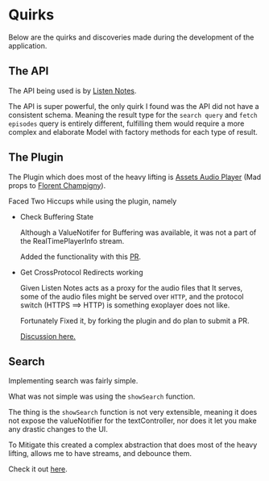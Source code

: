 # Quirks

Below are the quirks and discoveries made during the development of the application.

## The API

The API being used is by [Listen Notes](https://www.listennotes.com/api/docs/).

The API is super powerful, the only quirk I found was the API did not have a consistent schema.
Meaning the result type for the `search query` and `fetch episodes` query is entirely different, fulfilling them would require a more complex and elaborate Model with factory methods for each type of result.

## The Plugin

The Plugin which does most of the heavy lifting is [Assets Audio Player](https://github.com/florent37/Flutter-AssetsAudioPlayer) (Mad props to [Florent Champigny](https://twitter.com/florent_champ)).

Faced Two Hiccups while using the plugin, namely

- Check Buffering State

  Although a ValueNotifer for Buffering was available, it was not a part of the RealTimePlayerInfo stream.

  Added the functionality with this [PR](https://github.com/florent37/Flutter-AssetsAudioPlayer/pull/184).

- Get CrossProtocol Redirects working

  Given Listen Notes acts as a proxy for the audio files that It serves, some of the audio files might be served over `HTTP`, and the protocol switch (HTTPS ==> HTTP) is something exoplayer does not like.

  Fortunately Fixed it, by forking the plugin and do plan to submit a PR.

  [Discussion here.](https://github.com/florent37/Flutter-AssetsAudioPlayer/issues/188)

## Search

Implementing search was fairly simple.

What was not simple was using the `showSearch` function.

The thing is the `showSearch` function is not very extensible, meaning it does not expose the valueNotifier for the textController, nor does it let you make any drastic changes to the UI.

To Mitigate this created a complex abstraction that does most of the heavy lifting, allows me to have streams, and debounce them.

Check it out [here](https://github.com/preetjdp/Podcast/blob/master/lib/ui/components/podSearchDelegate.dart).
